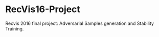 # RecVis16-Project

Recvis 2016 final project: Adversarial Samples generation and Stability Training.
